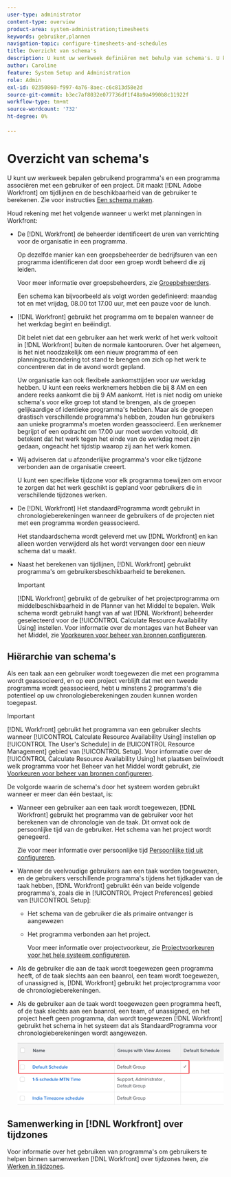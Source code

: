 ```yaml
---
user-type: administrator
content-type: overview
product-area: system-administration;timesheets
keywords: gebruiker,plannen
navigation-topic: configure-timesheets-and-schedules
title: Overzicht van schema's
description: U kunt uw werkweek definiëren met behulp van schema's. U kunt een programma met een gebruiker of een project associëren. Dit maakt [!DNL Adobe Workfront] om tijdlijnen en de beschikbaarheid van de gebruiker te berekenen. Zie Een schema maken voor instructies.
author: Caroline
feature: System Setup and Administration
role: Admin
exl-id: 02350860-f997-4a76-8aec-c6c813d58e2d
source-git-commit: b3ec7af8032e077736df1f48a9a4990b8c11922f
workflow-type: tm+mt
source-wordcount: '732'
ht-degree: 0%

---
```


# Overzicht van schema&#39;s

U kunt uw werkweek bepalen gebruikend programma&#39;s en een programma associëren met een gebruiker of een project. Dit maakt [!DNL Adobe Workfront] om tijdlijnen en de beschikbaarheid van de gebruiker te berekenen. Zie voor instructies [Een schema maken](../../../administration-and-setup/set-up-workfront/configure-timesheets-schedules/create-schedules.md).

Houd rekening met het volgende wanneer u werkt met planningen in Workfront:

* De [!DNL Workfront] de beheerder identificeert de uren van verrichting voor de organisatie in een programma.

  Op dezelfde manier kan een groepsbeheerder de bedrijfsuren van een programma identificeren dat door een groep wordt beheerd die zij leiden.

  Voor meer informatie over groepsbeheerders, zie [Groepbeheerders](../../../administration-and-setup/manage-groups/group-roles/group-administrators.md).

  Een schema kan bijvoorbeeld als volgt worden gedefinieerd: maandag tot en met vrijdag, 08.00 tot 17.00 uur, met een pauze voor de lunch.

* [!DNL Workfront] gebruikt het programma om te bepalen wanneer de het werkdag begint en beëindigt.

  Dit belet niet dat een gebruiker aan het werk werkt of het werk voltooit in [!DNL Workfront] buiten de normale kantooruren. Over het algemeen, is het niet noodzakelijk om een nieuw programma of een planningsuitzondering tot stand te brengen om zich op het werk te concentreren dat in de avond wordt gepland.

  Uw organisatie kan ook flexibele aankomsttijden voor uw werkdag hebben. U kunt een reeks werknemers hebben die bij 8 AM en een andere reeks aankomt die bij 9 AM aankomt. Het is niet nodig om unieke schema&#39;s voor elke groep tot stand te brengen, als de groepen gelijkaardige of identieke programma&#39;s hebben. Maar als de groepen drastisch verschillende programma&#39;s hebben, zouden hun gebruikers aan unieke programma&#39;s moeten worden geassocieerd. Een werknemer begrijpt of een opdracht om 17.00 uur moet worden voltooid, dit betekent dat het werk tegen het einde van de werkdag moet zijn gedaan, ongeacht het tijdstip waarop zij aan het werk komen.

* Wij adviseren dat u afzonderlijke programma&#39;s voor elke tijdzone verbonden aan de organisatie creeert.

  U kunt een specifieke tijdzone voor elk programma toewijzen om ervoor te zorgen dat het werk geschikt is gepland voor gebruikers die in verschillende tijdzones werken.

* De [!DNL Workfront] Het standaardProgramma wordt gebruikt in chronologieberekeningen wanneer de gebruikers of de projecten niet met een programma worden geassocieerd.

  Het standaardschema wordt geleverd met uw [!DNL Workfront] en kan alleen worden verwijderd als het wordt vervangen door een nieuw schema dat u maakt.

* Naast het berekenen van tijdlijnen, [!DNL Workfront] gebruikt programma&#39;s om gebruikersbeschikbaarheid te berekenen.

  >[!IMPORTANT]
  >
  >[!DNL Workfront] gebruikt of de gebruiker of het projectprogramma om middelbeschikbaarheid in de Planner van het Middel te bepalen. Welk schema wordt gebruikt hangt van af wat [!DNL Workfront] beheerder geselecteerd voor de [!UICONTROL Calculate Resource Availability Using] instellen. Voor informatie over de montages van het Beheer van het Middel, zie [Voorkeuren voor beheer van bronnen configureren](../../../administration-and-setup/set-up-workfront/configure-system-defaults/configure-resource-mgmt-preferences.md).

## Hiërarchie van schema&#39;s

Als een taak aan een gebruiker wordt toegewezen die met een programma wordt geassocieerd, en op een project verblijft dat met een tweede programma wordt geassocieerd, hebt u minstens 2 programma&#39;s die potentieel op uw chronologieberekeningen zouden kunnen worden toegepast.

>[!IMPORTANT]
>
>[!DNL Workfront] gebruikt het programma van een gebruiker slechts wanneer [!UICONTROL Calculate Resource Availability Using] instellen op [!UICONTROL The User's Schedule] in de [!UICONTROL Resource Management] gebied van [!UICONTROL Setup]. Voor informatie over de [!UICONTROL Calculate Resource Availability Using] het plaatsen beïnvloedt welk programma voor het Beheer van het Middel wordt gebruikt, zie [Voorkeuren voor beheer van bronnen configureren](../../../administration-and-setup/set-up-workfront/configure-system-defaults/configure-resource-mgmt-preferences.md).

De volgorde waarin de schema&#39;s door het systeem worden gebruikt wanneer er meer dan één bestaat, is:

* Wanneer een gebruiker aan een taak wordt toegewezen, [!DNL Workfront] gebruikt het programma van de gebruiker voor het berekenen van de chronologie van de taak. Dit omvat ook de persoonlijke tijd van de gebruiker. Het schema van het project wordt genegeerd.

  Zie voor meer informatie over persoonlijke tijd [Persoonlijke tijd uit configureren](../../../workfront-basics/manage-your-account-and-profile/configuring-your-user-profile/personal-time-overview.md).

* Wanneer de veelvoudige gebruikers aan een taak worden toegewezen, en de gebruikers verschillende programma&#39;s tijdens het tijdkader van de taak hebben, [!DNL Workfront] gebruikt één van beide volgende programma&#39;s, zoals die in [!UICONTROL Project Preferences] gebied van [!UICONTROL Setup]:

   * Het schema van de gebruiker die als primaire ontvanger is aangewezen
   * Het programma verbonden aan het project.

     Voor meer informatie over projectvoorkeur, zie [Projectvoorkeuren voor het hele systeem configureren](../../../administration-and-setup/set-up-workfront/configure-system-defaults/set-project-preferences.md).

* Als de gebruiker die aan de taak wordt toegewezen geen programma heeft, of de taak slechts aan een baanrol, een team wordt toegewezen, of unassigned is, [!DNL Workfront] gebruikt het projectprogramma voor de chronologieberekeningen.
* Als de gebruiker aan de taak wordt toegewezen geen programma heeft, of de taak slechts aan een baanrol, een team, of unassigned, en het project heeft geen programma, dan wordt toegewezen [!DNL Workfront] gebruikt het schema in het systeem dat als StandaardProgramma voor chronologieberekeningen wordt aangewezen.

  ![](assets/default-schedule.png)

## Samenwerking in [!DNL Workfront] over tijdzones

Voor informatie over het gebruiken van programma&#39;s om gebruikers te helpen binnen samenwerken [!DNL Workfront] over tijdzones heen, zie [Werken in tijdzones](../../../workfront-basics/tips-tricks-and-troubleshooting/working-across-timezones.md).
